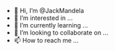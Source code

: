- 👋 Hi, I’m @JackMandela
- 👀 I’m interested in ...
- 🌱 I’m currently learning ...
- 💞️ I’m looking to collaborate on ...
- 📫 How to reach me ...

<!---
JackMandela/JackMandela is a ✨ special ✨ repository because its `README.md` (this file) appears on your GitHub profile.
You can click the Preview link to take a look at your changes.
--->
